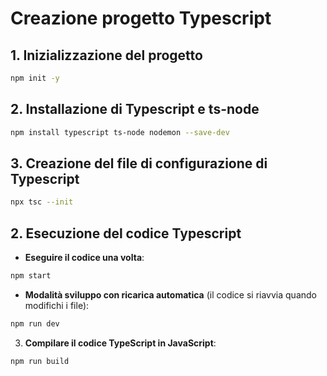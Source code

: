 
# Creazione progetto Typescript

## 1. Inizializzazione del progetto

```bash
npm init -y
```


## 2. Installazione di Typescript e ts-node

```bash
npm install typescript ts-node nodemon --save-dev
```

## 3. Creazione del file di configurazione di Typescript

```bash
npx tsc --init
```



## 2. Esecuzione del codice Typescript

- **Eseguire il codice una volta**:
```bash
npm start
```
- **Modalità sviluppo con ricarica automatica** (il codice si riavvia quando modifichi i file):
```bash
npm run dev
```
3. **Compilare il codice TypeScript in JavaScript**:
```bash
npm run build
```